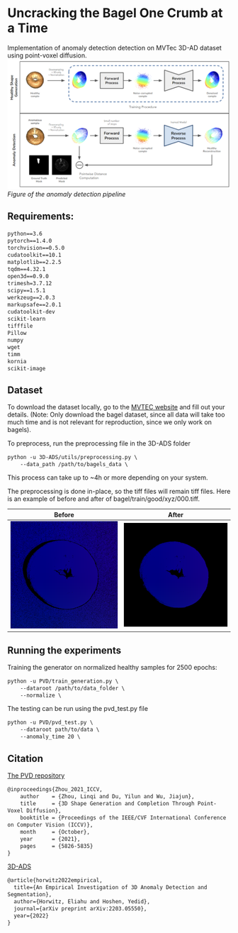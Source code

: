 # Uncracking the Bagel One Crumb at a Time

Implementation of anomaly detection detection on MVTec 3D-AD dataset using point-voxel diffusion.
![](static/overview.png)
*Figure of the anomaly detection pipeline*

## Requirements:

```
python==3.6
pytorch==1.4.0
torchvision==0.5.0
cudatoolkit==10.1
matplotlib==2.2.5
tqdm==4.32.1
open3d==0.9.0
trimesh=3.7.12
scipy==1.5.1
werkzeug==2.0.3
markupsafe==2.0.1
cudatoolkit-dev
scikit-learn
tifffile
Pillow
numpy
wget
timm
kornia
scikit-image
```

## Dataset

To download the dataset locally, go to the [MVTEC website](https://www.mvtec.com/company/research/datasets/mvtec-3d-ad) and fill out your details. (Note: Only download the bagel dataset, since all data will take too much time and is not relevant for reproduction, since we only work on bagels).

To preprocess, run the preprocessing file in the 3D-ADS folder

```
python -u 3D-ADS/utils/preprocessing.py \
    --data_path /path/to/bagels_data \
```

This process can take up to ~4h or more depending on your system.

The preprocessing is done in-place, so the tiff files will remain tiff files. Here is an example of before and after of bagel/train/good/xyz/000.tiff.

Before             |  After
:-------------------------:|:-------------------------:
![](static/000.png)  |  ![](static/000_new.png)


## Running the experiments

Training the generator on normalized healthy samples for 2500 epochs:

```
python -u PVD/train_generation.py \
    --dataroot /path/to/data_folder \
    --normalize \
```

The testing can be run using the pvd_test.py file

```
python -u PVD/pvd_test.py \
    --dataroot path/to/data \
    --anomaly_time 20 \
```

## Citation
[The PVD repository](https://github.com/alexzhou907/PVD)
```
@inproceedings{Zhou_2021_ICCV,
    author    = {Zhou, Linqi and Du, Yilun and Wu, Jiajun},
    title     = {3D Shape Generation and Completion Through Point-Voxel Diffusion},
    booktitle = {Proceedings of the IEEE/CVF International Conference on Computer Vision (ICCV)},
    month     = {October},
    year      = {2021},
    pages     = {5826-5835}
}
```


[3D-ADS](https://github.com/eliahuhorwitz/3D-ADS)
```
@article{horwitz2022empirical,
  title={An Empirical Investigation of 3D Anomaly Detection and Segmentation},
  author={Horwitz, Eliahu and Hoshen, Yedid},
  journal={arXiv preprint arXiv:2203.05550},
  year={2022}
}
```
